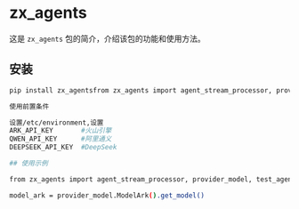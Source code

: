 # zx_agents

这是 `zx_agents` 包的简介，介绍该包的功能和使用方法。

## 安装
```bash
pip install zx_agentsfrom zx_agents import agent_stream_processor, provider_model, test_agent

使用前置条件

设置/etc/environment,设置
ARK_API_KEY       #火山引擎
QWEN_API_KEY      #阿里通义
DEEPSEEK_API_KEY  #DeepSeek 

## 使用示例

from zx_agents import agent_stream_processor, provider_model, test_agent

model_ark = provider_model.ModelArk().get_model()
